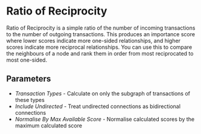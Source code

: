 # Ratio of Reciprocity

Ratio of Reciprocity is a simple ratio of the number of incoming
transactions to the number of outgoing transactions. This produces an
importance score where lower scores indicate more one-sided
relationships, and higher scores indicate more reciprocal relationships.
You can use this to compare the neighbours of a node and rank them in
order from most reciprocated to most one-sided.

## Parameters

-   *Transaction Types* - Calculate on only the subgraph of transactions
    of these types
-   *Include Undirected* - Treat undirected connections as bidirectional
    connections
-   *Normalise By Max Available Score* - Normalise calculated scores by
    the maximum calculated score
